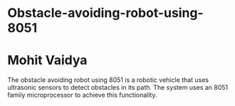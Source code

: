 # Obstacle-avoiding-robot-using-8051
# Mohit Vaidya

The obstacle avoiding robot using 8051 is a robotic vehicle that uses ultrasonic sensors to detect obstacles in its path. The system uses an 8051 family microprocessor to achieve this functionality.
